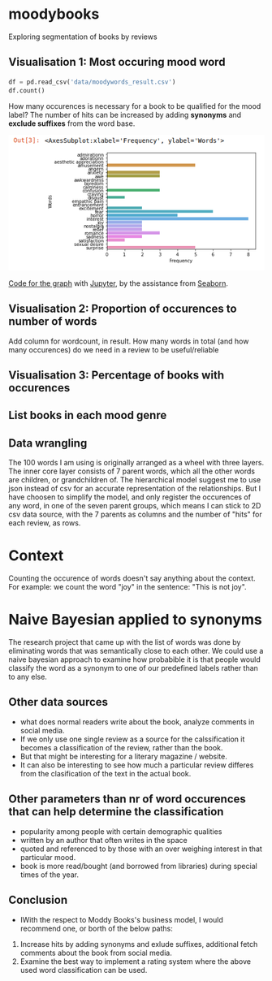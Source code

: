 # moodybooks
Exploring segmentation of books by reviews

## Visualisation 1: Most occuring mood word
```python
df = pd.read_csv('data/moodywords_result.csv')
df.count()
```
How many occurences is necessary for a book to be qualified for the mood label?
The number of hits can be increased by adding **synonyms** and **exclude suffixes** from the word base. 

![Alt text](screenshots/visualisation1-chart.png?raw=true "Visualisation 1: Most occuring mood word")

[Code for the graph](visualisation1.ipynb) with [Jupyter](https://jupyter.readthedocs.io), by the assistance from [Seaborn](https://seaborn.pydata.org/).

## Visualisation 2: Proportion of occurences to number of words
Add column for wordcount, in result. 
How many words in total (and how many occurences) do we need in a review to be useful/reliable

## Visualisation 3: Percentage of books with occurences


## List books in each mood genre


## Data wrangling
The 100 words I am using is originally arranged as a wheel with three layers.
The inner core layer consists of 7 parent words, which all the other words are children, or grandchildren of.
The hierarchical model suggest me to use json instead of csv for an accurate representation of the relationships.
But I have choosen to simplify the model, and only register the occurences of any word, in one of the seven parent groups, which means
I can stick to 2D csv data source, with the 7 parents as columns and the number of "hits" for each review, as rows.   


# Context
Counting the occurence of words doesn't say anything about the context. For example: we count the word "joy" in the sentence: "This is not joy".

# Naive Bayesian applied to synonyms
The research project that came up with the list of words was done by eliminating words that was semantically close to each other. 
We could use a naive bayesian approach to examine how probabible it is that people would classify the word as a synonym to one of our predefined labels rather than to any else. 

## Other data sources
- what does normal readers write about the book, analyze comments in social media.
- If we only use one single review as a source for the calssification it becomes a classification of the review, rather than the book. 
- But that might be interesting for a literary magazine / website.
- It can also be interesting to see how much a particular review differes from the clasification of the text in the actual book.

## Other parameters than nr of word occurences that can help determine the classification
- popularity among people with certain demographic qualities
- written by an author that often writes in the space
- quoted and referenced to by those with an over weighing interest in that particular mood.
- book is more read/bought (and borrowed from libraries) during special times of the year.

## Conclusion
- IWith the respect to Moddy Books's business model, I would recommend one, or borth of the below paths: 
1) Increase hits by adding synonyms and exlude suffixes, additional fetch comments about the book from social media.
2) Examine the best way to implement a rating system where the above used word classification can be used.